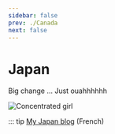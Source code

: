 ```yaml
---
sidebar: false
prev: ./Canada
next: false
---
```


# Japan

Big change ... Just ouahhhhhh

<img :src="$withBase('/img/japon.jpg')" alt="Concentrated girl">

::: tip
[My Japan blog](http://japon.rouquin.me/) (French)
